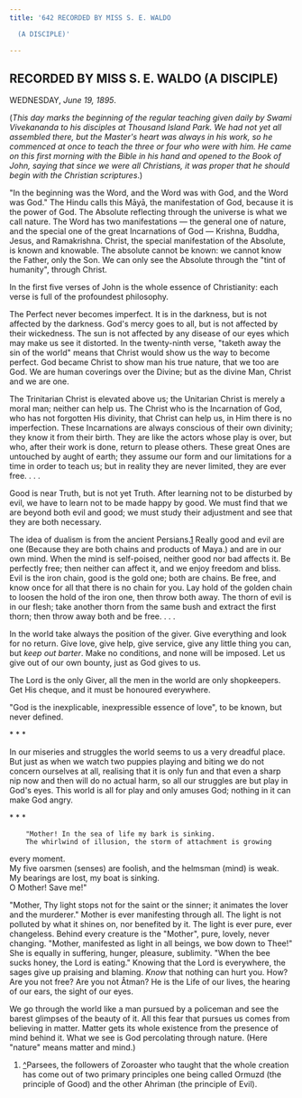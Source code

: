 ```yaml
---
title: '642 RECORDED BY MISS S. E. WALDO

  (A DISCIPLE)'

---
```

  

## RECORDED BY MISS S. E. WALDO (A DISCIPLE)

WEDNESDAY, *June 19, 1895*.

(*This day marks the beginning of the regular teaching given daily by
Swami Vivekananda to his disciples at Thousand Island Park. We had not
yet all assembled there, but the Master's heart was always in his work,
so he commenced at once to teach the three or four who were with him. He
came on this first morning with the Bible in his hand and opened to the
Book of John, saying that since we were all Christians, it was proper
that he should begin with the Christian scriptures*.)

"In the beginning was the Word, and the Word was with God, and the Word
was God." The Hindu calls this Māyā, the manifestation of God, because
it is the power of God. The Absolute reflecting through the universe is
what we call nature. The Word has two manifestations — the general one
of nature, and the special one of the great Incarnations of God —
Krishna, Buddha, Jesus, and Ramakrishna. Christ, the special
manifestation of the Absolute, is known and knowable. The absolute
cannot be known: we cannot know the Father, only the Son. We can only
see the Absolute through the "tint of humanity", through Christ.

In the first five verses of John is the whole essence of Christianity:
each verse is full of the profoundest philosophy.

The Perfect never becomes imperfect. It is in the darkness, but is not
affected by the darkness. God's mercy goes to all, but is not affected
by their wickedness. The sun is not affected by any disease of our eyes
which may make us see it distorted. In the twenty-ninth verse, "taketh
away the sin of the world" means that Christ would show us the way to
become perfect. God became Christ to show man his true nature, that we
too are God. We are human coverings over the Divine; but as the divine
Man, Christ and we are one.

The Trinitarian Christ is elevated above us; the Unitarian Christ is
merely a moral man; neither can help us. The Christ who is the
Incarnation of God, who has not forgotten His divinity, that Christ can
help us, in Him there is no imperfection. These Incarnations are always
conscious of their own divinity; they know it from their birth. They are
like the actors whose play is over, but who, after their work is done,
return to please others. These great Ones are untouched by aught of
earth; they assume our form and our limitations for a time in order to
teach us; but in reality they are never limited, they are ever free. . .
.

Good is near Truth, but is not yet Truth. After learning not to be
disturbed by evil, we have to learn not to be made happy by good. We
must find that we are beyond both evil and good; we must study their
adjustment and see that they are both necessary.

The idea of dualism is from the ancient Persians.[1](#fn1) Really good
and evil are one (Because they are both chains and products of Maya.)
and are in our own mind. When the mind is self-poised, neither good nor
bad affects it. Be perfectly free; then neither can affect it, and we
enjoy freedom and bliss. Evil is the iron chain, good is the gold one;
both are chains. Be free, and know once for all that there is no chain
for you. Lay hold of the golden chain to loosen the hold of the iron
one, then throw both away. The thorn of evil is in our flesh; take
another thorn from the same bush and extract the first thorn; then throw
away both and be free. . . .

In the world take always the position of the giver. Give everything and
look for no return. Give love, give help, give service, give any little
thing you can, but *keep out barter*. Make no conditions, and none will
be imposed. Let us give out of our own bounty, just as God gives to us.

The Lord is the only Giver, all the men in the world are only
shopkeepers. Get His cheque, and it must be honoured everywhere.

"God is the inexplicable, inexpressible essence of love", to be known,
but never defined.

\*    \*    \*

In our miseries and struggles the world seems to us a very dreadful
place. But just as when we watch two puppies playing and biting we do
not concern ourselves at all, realising that it is only fun and that
even a sharp nip now and then will do no actual harm, so all our
struggles are but play in God's eyes. This world is all for play and
only amuses God; nothing in it can make God angry.

\*    \*    \*

        "Mother! In the sea of life my bark is sinking.  
        The whirlwind of illusion, the storm of attachment is growing
every moment.  
        My five oarsmen (senses) are foolish, and the helmsman (mind) is
weak.  
        My bearings are lost, my boat is sinking.  
        O Mother! Save me!"

"Mother, Thy light stops not for the saint or the sinner; it animates
the lover and the murderer." Mother is ever manifesting through all. The
light is not polluted by what it shines on, nor benefited by it. The
light is ever pure, ever changeless. Behind every creature is the
"Mother", pure, lovely, never changing. "Mother, manifested as light in
all beings, we bow down to Thee!" She is equally in suffering, hunger,
pleasure, sublimity. "When the bee sucks honey, the Lord is eating."
Knowing that the Lord is everywhere, the sages give up praising and
blaming. *Know* that nothing can hurt you. How? Are you not free? Are
you not Âtman? He is the Life of our lives, the hearing of our ears, the
sight of our eyes.

We go through the world like a man pursued by a policeman and see the
barest glimpses of the beauty of it. All this fear that pursues us comes
from believing in matter. Matter gets its whole existence from the
presence of mind behind it. What we see is God percolating through
nature. (Here "nature" means matter and mind.)

1.  [^](#txt1)Parsees, the followers of Zoroaster who taught that the
    whole creation has come out of two primary principles one being
    called Ormuzd (the principle of Good) and the other Ahriman (the
    principle of Evil).